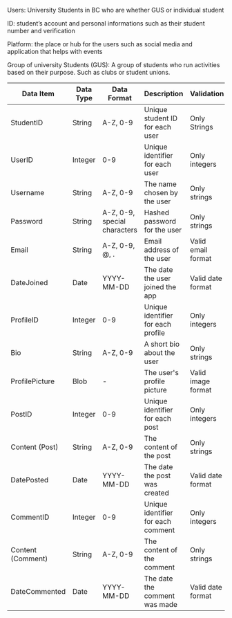 Users: University Students in BC who are whether GUS or individual student 

ID: student’s account and personal informations such as their student number and verification 

Platform: the place or hub for the users such as social media and application that helps with events 

Group of university Students (GUS): A group of students who run activities based on their purpose. Such as clubs or student unions. 

| Data Item | Data Type | Data Format | Description | Validation |
|-----------|-----------|-------------|-------------|------------|
| StudentID | String | A-Z, 0-9 | Unique student ID for each user | Only Strings |
| UserID | Integer | 0-9 | Unique identifier for each user | Only integers |
| Username | String | A-Z, 0-9 | The name chosen by the user | Only strings |
| Password | String | A-Z, 0-9, special characters | Hashed password for the user | Only strings |
| Email | String | A-Z, 0-9, @, . | Email address of the user | Valid email format |
| DateJoined | Date | YYYY-MM-DD | The date the user joined the app | Valid date format |
| ProfileID | Integer | 0-9 | Unique identifier for each profile | Only integers |
| Bio | String | A-Z, 0-9 | A short bio about the user | Only strings |
| ProfilePicture | Blob | - | The user's profile picture | Valid image format |
| PostID | Integer | 0-9 | Unique identifier for each post | Only integers |
| Content (Post) | String | A-Z, 0-9 | The content of the post | Only strings |
| DatePosted | Date | YYYY-MM-DD | The date the post was created | Valid date format |
| CommentID | Integer | 0-9 | Unique identifier for each comment | Only integers |
| Content (Comment) | String | A-Z, 0-9 | The content of the comment | Only strings |
| DateCommented | Date | YYYY-MM-DD | The date the comment was made | Valid date format |

